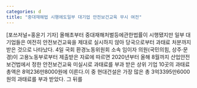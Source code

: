 ```yaml
---
categories: d
title: "중대재해법 시행에도일부 대기업 안전보건교육 무시 여전"
---
```

[포쓰저널=홍윤기 기자] 올해초부터 중대재해처벌등에관한법률이 시행됐지만 일부 대기업들은 여전히 안전보건교육을 제대로 실시하지 않아 당국으로부터 과태료 처분까지 받은 것으로 나타났다. 4일 국회 환경노동위원회 소속 임이자 의원(국민의힘, 상주·문경)이 고용노동부로부터 제출받은 자료에 따르면 2020년부터 올해 8월까지 산업안전보건법에서 정한 안전보건교육 미실시로 과태료를 부과 받은 상위 기업 10곳의 과태료 총액은 8억236만8000원에 이른다.이 중 현대건설은 가장 많은 총 3억3395만6000원의 과태료를 부과 받았다. 그 뒤를